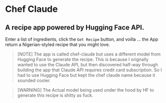 # Chef Claude

## A recipe app powered by Hugging Face API. 

Enter a list of ingredients, click the `Get Recipe` button, and voilla ... the App return a Nigerian-styled recipe that you might love. 

> [NOTE]
> The app is called chef-claude but uses a different model from Hugging Face to generate the recipe. 
> This is because I orignally wanted to use the Claude API, but then discovered half-way through building the app that Claude API requires credit card subscription. So I had to use Hugging Face but kept the chef claude name because it sounded cooler. 

> [WARNING]
> The Actual model being used under the hood by HF to generate this recipe is shitty as fuck. 